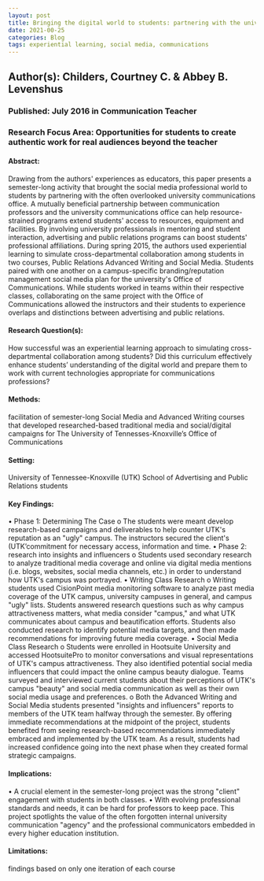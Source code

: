 ```yaml
---
layout: post
title: Bringing the digital world to students: partnering with the university communications office to provide social media experiential learning projects
date: 2021-00-25
categories: Blog
tags: experiential learning, social media, communications
---
```


## Author(s): Childers, Courtney C. & Abbey B. Levenshus

### Published: July 2016 in Communication Teacher

### Research Focus Area: Opportunities for students to create authentic work for real audiences beyond the teacher

#### Abstract:
Drawing from the authors' experiences as educators, this paper presents a semester-long activity that brought the social media professional world to students by partnering with the often overlooked university communications office. A mutually beneficial partnership between communication professors and the university communications office can help resource-strained programs extend students' access to resources, equipment and facilities. By involving university professionals in mentoring and student interaction, advertising and public relations programs can boost students' professional affiliations. During spring 2015, the authors used experiential learning to simulate cross-departmental collaboration among students in two courses, Public Relations Advanced Writing and Social Media. Students paired with one another on a campus-specific branding/reputation management social media plan for the university's Office of Communications. While students worked in teams within their respective classes, collaborating on the same project with the Office of Communications allowed the instructors and their students to experience overlaps and distinctions between advertising and public relations.


#### Research Question(s):
How successful was an experiential learning approach to simulating cross-departmental collaboration among students? Did this curriculum effectively enhance students’ understanding of the digital world and prepare them to work with current technologies appropriate for communications professions? 


#### Methods:
facilitation of semester-long Social Media and Advanced Writing courses that developed researched-based traditional media and social/digital campaigns for The University of Tennesses-Knoxville’s Office of Communications


#### Setting:
University of Tennessee-Knoxville (UTK) School of Advertising and Public Relations students 


#### Key Findings:
• Phase 1: Determining The Case o The students were meant develop research-based campaigns and deliverables to help counter UTK's reputation as an "ugly" campus. The instructors secured the client's (UTK’commitment for necessary access, information and time. • Phase 2: research into insights and influencers o Students used secondary research to analyze traditional media coverage and online via digital media mentions (i.e. blogs, websites, social media channels, etc.) in order to understand how UTK's campus was portrayed. • Writing Class Research o Writing students used CisionPoint media monitoring software to analyze past media coverage of the UTK campus, university campuses in general, and campus "ugly" lists. Students answered research questions such as why campus attractiveness matters, what media consider "campus," and what UTK communicates about campus and beautification efforts. Students also conducted research to identify potential media targets, and then made recommendations for improving future media coverage. • Social Media Class Research o Students were enrolled in Hootsuite University and accessed HootsuitePro to monitor conversations and visual representations of UTK's campus attractiveness. They also identified potential social media influencers that could impact the online campus beauty dialogue. Teams surveyed and interviewed current students about their perceptions of UTK's campus "beauty" and social media communication as well as their own social media usage and preferences. o Both the Advanced Writing and Social Media students presented "insights and influencers" reports to members of the UTK team halfway through the semester. By offering immediate recommendations at the midpoint of the project, students benefited from seeing research-based recommendations immediately embraced and implemented by the UTK team. As a result, students had increased confidence going into the next phase when they created formal strategic campaigns. 


#### Implications:
• A crucial element in the semester-long project was the strong "client" engagement with students in both classes.  • With evolving professional standards and needs, it can be hard for professors to keep pace. This project spotlights the value of the often forgotten internal university communication "agency" and the professional communicators embedded in every higher education institution. 


#### Limitations:
findings based on only one iteration of each course



